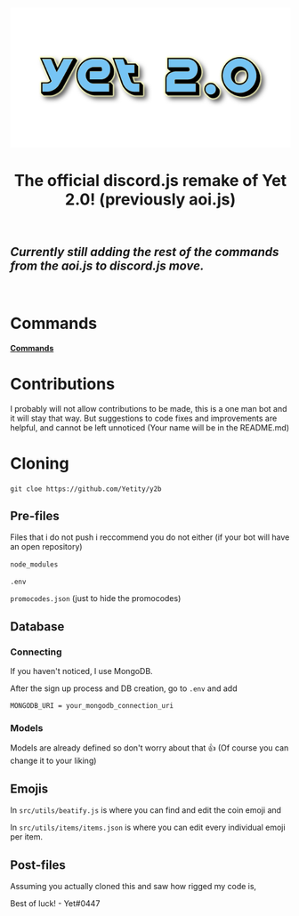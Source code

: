 <div align="center">
	<br />
	<p>
		<img src="./src/Banner.png" alt="Yet 2.0 banner img" />
	</p>
</div>

<h1 align="center"> The official discord.js remake of Yet 2.0! (previously aoi.js)</h1>

<br>

## _Currently still adding the rest of the commands from the aoi.js to discord.js move._

<br>

# Commands

**[Commands](https://y2b.pages.dev/commands)**

# Contributions

I probably will not allow contributions to be made, this is a one man bot and it will stay that way. But suggestions to code fixes and improvements are helpful, and cannot be left unnoticed (Your name will be in the README.md)

# Cloning

`git cloe https://github.com/Yetity/y2b`

## Pre-files

Files that i do not push i reccommend you do not either (if your bot will have an open repository)

`node_modules`

`.env`

`promocodes.json` (just to hide the promocodes)

## Database

### Connecting

If you haven't noticed, I use MongoDB.

After the sign up process and DB creation, go to `.env` and add

```
MONGODB_URI = your_mongodb_connection_uri
```

### Models

Models are already defined so don't worry about that :+1:
(Of course you can change it to your liking)

## Emojis

In `src/utils/beatify.js` is where you can find and edit the coin emoji and

In `src/utils/items/items.json` is where you can edit every individual emoji per item.

## Post-files

Assuming you actually cloned this and saw how rigged my code is,

Best of luck! - Yet#0447
